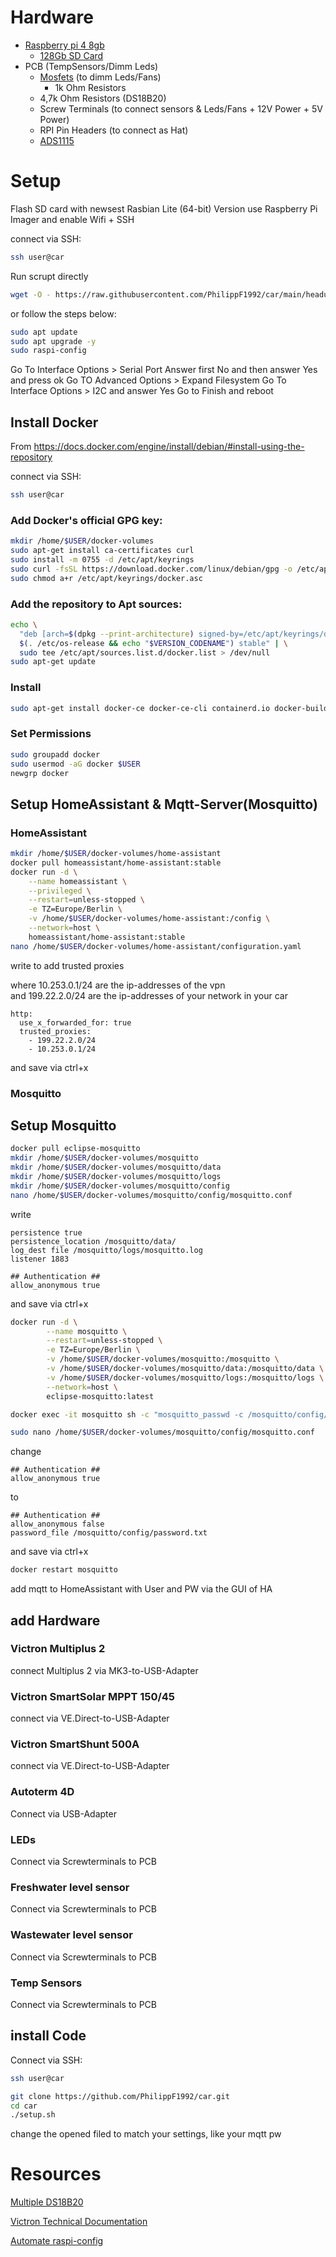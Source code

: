 # Hardware

* [Raspberry pi 4 8gb](https://amzn.eu/d/0oIf1Fr)
  * [128Gb SD Card](https://amzn.eu/d/2Dl5bnE)
* PCB (TempSensors/Dimm Leds)
  * [Mosfets](https://www.infineon.com/cms/de/product/power/mosfet/n-channel/irlb8721/) (to dimm Leds/Fans)
    * 1k Ohm Resistors
  * 4,7k Ohm Resistors (DS18B20)
  * Screw Terminals (to connect sensors & Leds/Fans + 12V Power + 5V Power)
  * RPI Pin Headers (to connect as Hat)
  * [ADS1115](https://amzn.eu/d/c3uFTyn)
  

# Setup

Flash SD card with newsest Rasbian Lite (64-bit) Version
use Raspberry Pi Imager and enable Wifi + SSH

connect via SSH:
```sh
ssh user@car
```

Run scrupt directly 
```sh
wget -O - https://raw.githubusercontent.com/PhilippF1992/car/main/headunit/setup.sh | bash
```

or follow the steps below:

```sh
sudo apt update
sudo apt upgrade -y
sudo raspi-config
```

Go To Interface Options > Serial Port
Answer first No and then answer Yes and press ok
Go TO Advanced Options > Expand Filesystem
Go To Interface Options > I2C and answer Yes
Go to Finish and reboot


## Install Docker
From https://docs.docker.com/engine/install/debian/#install-using-the-repository


connect via SSH:
```sh
ssh user@car
```

### Add Docker's official GPG key:
```sh
mkdir /home/$USER/docker-volumes
sudo apt-get install ca-certificates curl
sudo install -m 0755 -d /etc/apt/keyrings
sudo curl -fsSL https://download.docker.com/linux/debian/gpg -o /etc/apt/keyrings/docker.asc
sudo chmod a+r /etc/apt/keyrings/docker.asc
```

### Add the repository to Apt sources:
```sh
echo \
  "deb [arch=$(dpkg --print-architecture) signed-by=/etc/apt/keyrings/docker.asc] https://download.docker.com/linux/debian \
  $(. /etc/os-release && echo "$VERSION_CODENAME") stable" | \
  sudo tee /etc/apt/sources.list.d/docker.list > /dev/null
sudo apt-get update
```

### Install
```sh
sudo apt-get install docker-ce docker-ce-cli containerd.io docker-buildx-plugin docker-compose-plugin
```
### Set Permissions

```sh
sudo groupadd docker
sudo usermod -aG docker $USER
newgrp docker
```

## Setup HomeAssistant & Mqtt-Server(Mosquitto)

### HomeAssistant 
```sh
mkdir /home/$USER/docker-volumes/home-assistant
docker pull homeassistant/home-assistant:stable
docker run -d \
    --name homeassistant \
    --privileged \
    --restart=unless-stopped \
    -e TZ=Europe/Berlin \
    -v /home/$USER/docker-volumes/home-assistant:/config \
    --network=host \
    homeassistant/home-assistant:stable
nano /home/$USER/docker-volumes/home-assistant/configuration.yaml
```

write to add trusted proxies

where 10.253.0.1/24 are the ip-addresses of the vpn\
and 199.22.2.0/24 are the ip-addresses of your network in your car

    http:
      use_x_forwarded_for: true
      trusted_proxies:
        - 199.22.2.0/24
        - 10.253.0.1/24
and save via ctrl+x 


### Mosquitto
## Setup Mosquitto

```sh
docker pull eclipse-mosquitto
mkdir /home/$USER/docker-volumes/mosquitto
mkdir /home/$USER/docker-volumes/mosquitto/data
mkdir /home/$USER/docker-volumes/mosquitto/logs
mkdir /home/$USER/docker-volumes/mosquitto/config
nano /home/$USER/docker-volumes/mosquitto/config/mosquitto.conf
```
write

    persistence true
    persistence_location /mosquitto/data/
    log_dest file /mosquitto/logs/mosquitto.log
    listener 1883

    ## Authentication ##
    allow_anonymous true
    
and save via ctrl+x 

```sh
docker run -d \
        --name mosquitto \
        --restart=unless-stopped \
        -e TZ=Europe/Berlin \
        -v /home/$USER/docker-volumes/mosquitto:/mosquitto \
        -v /home/$USER/docker-volumes/mosquitto/data:/mosquitto/data \
        -v /home/$USER/docker-volumes/mosquitto/logs:/mosquitto/logs \
        --network=host \
        eclipse-mosquitto:latest

docker exec -it mosquitto sh -c "mosquitto_passwd -c /mosquitto/config/password.txt hass"

sudo nano /home/$USER/docker-volumes/mosquitto/config/mosquitto.conf
```
change

    ## Authentication ##
    allow_anonymous true

to 

    ## Authentication ##
    allow_anonymous false
    password_file /mosquitto/config/password.txt

and save via ctrl+x 

```sh
docker restart mosquitto
```

add mqtt to HomeAssistant with User and PW via the GUI of HA
## add Hardware

### Victron Multiplus 2

connect Multiplus 2 via MK3-to-USB-Adapter

### Victron SmartSolar MPPT 150/45

connect via VE.Direct-to-USB-Adapter

### Victron SmartShunt 500A

connect via VE.Direct-to-USB-Adapter

### Autoterm 4D

Connect via USB-Adapter

### LEDs

Connect via Screwterminals to PCB

### Freshwater level sensor

Connect via Screwterminals to PCB

### Wastewater level sensor 

Connect via Screwterminals to PCB

### Temp Sensors

Connect via Screwterminals to PCB

## install Code 
Connect via SSH:

```sh
ssh user@car
```

```sh
git clone https://github.com/PhilippF1992/car.git
cd car
./setup.sh
```
change the opened filed to match your settings, like your mqtt pw

# Resources
[Multiple DS18B20](https://www.hackster.io/vinayyn/multiple-ds18b20-temp-sensors-interfacing-with-raspberry-pi-d8a6b0)

[Victron Technical Documentation](https://www.victronenergy.com/support-and-downloads/technical-information)

[Automate raspi-config](https://raspberrypi.stackexchange.com/questions/28907/how-could-one-automate-the-raspbian-raspi-config-setup)
